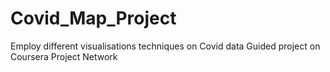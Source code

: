 # Covid_Map_Project
Employ different visualisations techniques on Covid data
Guided project on Coursera Project Network
